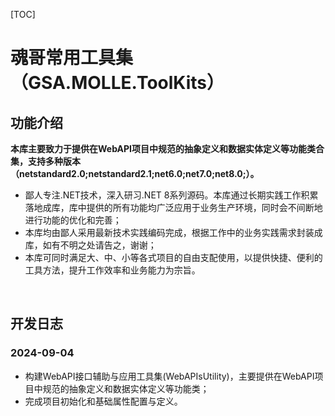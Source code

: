 [TOC]

# 魂哥常用工具集（GSA.MOLLE.ToolKits）

## 功能介绍

**本库主要致力于提供在WebAPI项目中规范的抽象定义和数据实体定义等功能类合集，支持多种版本（netstandard2.0;netstandard2.1;net6.0;net7.0;net8.0;）。**

- 鄙人专注.NET技术，深入研习.NET 8系列源码。本库通过长期实践工作积累落地成库，库中提供的所有功能均广泛应用于业务生产环境，同时会不间断地进行功能的优化和完善；
- 本库均由鄙人采用最新技术实践编码完成，根据工作中的业务实践需求封装成库，如有不明之处请告之，谢谢；
- 本库可同时满足大、中、小等各式项目的自由支配使用，以提供快捷、便利的工具方法，提升工作效率和业务能力为宗旨。

<br>

## 开发日志

### 2024-09-04
- 构建WebAPI接口辅助与应用工具集(WebAPIsUtility)，主要提供在WebAPI项目中规范的抽象定义和数据实体定义等功能类；
- 完成项目初始化和基础属性配置与定义。
